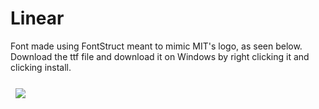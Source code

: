 # Linear

Font made using FontStruct meant to mimic MIT's logo, as seen below. Download the ttf file and download it on Windows by right clicking it and clicking install. 
<br>
<br>
<img src="https://upload.wikimedia.org/wikipedia/commons/0/0c/MIT_logo.svg" style="position:absolute; top: 50%width:50%; transform: translate(50%, 50%)">
